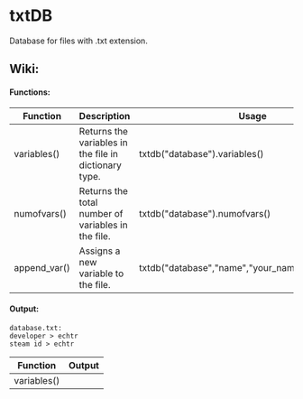 # txtDB
Database for files with .txt extension.
<br>

## Wiki:

#### Functions:

| Function | Description | Usage |
| --- | --- | --- |
| variables() | Returns the variables in the file in dictionary type. | txtdb("database").variables() |
| numofvars() | Returns the total number of variables in the file. | txtdb("database").numofvars() |
| append_var() | Assigns a new variable to the file. | txtdb("database","name","your_name").append_var() |


#### Output:

```
database.txt:
developer > echtr
steam id > echtr
```

| Function | Output |
| --- | --- |
| variables() | |
